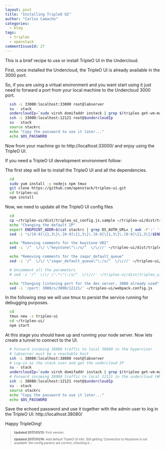 ```yaml
---
layout: post
title: "Installing TripleO UI"
author: "Carlos Camacho"
categories:
  - blog
tags:
  - tripleo
  - openstack
commentIssueId: 27
---
```


This is a brief recipe to use or install TripleO UI
in the Undercloud.

First, once installed the Undercloud, the TripleO UI
is already available in the 3000 port.

So, if you are using a virtual environment and
you want start using it just need to forward a port
from your local machine to the Undercloud 3000 port.

```bash
  ssh -L 33000:localhost:33000 root@labserver
  su - stack
  undercloudIp=`sudo virsh domifaddr instack | grep $(tripleo get-vm-mac instack) | awk '{print $4}' | sed 's/\/.*$//'`
  ssh -L 33000:localhost:12121 root@$undercloudIp
  su - stack
  source stackrc
  echo "Copy the password to use it later..."
  echo $OS_PASSWORD
```

Now from your machine go to http://localhost:33000/ and enjoy
using the TripleO UI.

If you need a TripleO UI development environment follow:

The first step will be to install the TripleO UI and
all the dependencies.

```bash
  cd
  sudo yum install -y nodejs npm tmux
  git clone https://github.com/openstack/tripleo-ui.git
  cd tripleo-ui
  npm install
```

Now, we need to update all the TripleO UI config files

```bash
  cd
  cp ~/tripleo-ui/dist/tripleo_ui_config.js.sample ~/tripleo-ui/dist/tripleo_ui_config.js
  echo "Changing the default IP"
  export ENDPOINT_ADDR=$(cat stackrc | grep OS_AUTH_URL= | awk -F':' '{print $2}'| tr -d /)
  sed -i "s/[0-9]\{1,3\}\.[0-9]\{1,3\}\.[0-9]\{1,3\}\.[0-9]\{1,3\}/$ENDPOINT_ADDR/g" ~/tripleo-ui/dist/tripleo_ui_config.js

  echo "Removing comments for the keystone URI"
  sed -i '/^  \/\/ \"keystone\"\:/s/^  \/\///' ~/tripleo-ui/dist/tripleo_ui_config.js

  echo "Removing comments for the zaqar_default_queue"
  sed -i '/^  \/\/ \"zaqar_default_queue\"\:/s/^  \/\///' ~/tripleo-ui/dist/tripleo_ui_config.js

  # Uncomment all the parameters
  # sed -i '/^  \/\/ \".*\"\:/s/^  \/\///' ~/tripleo-ui/dist/tripleo_ui_config.js

  echo "Changing listening port for the dev server, 3000 already used"
  sed -i '/port: 3000/s/3000/12121/' ~/tripleo-ui/webpack.config.js
```

In the following step we will use tmux to persist the service running
for debugging purposes.

```bash
  cd
  tmux new -s tripleo-ui
  cd ~/tripleo-ui/
  npm start
```

At this stage you should have up and running your node server.
Now lets create a tunnel to connect to the UI.

```bash
  # Forward incoming 38080 traffic to local 38080 in the hypervisor
  # labserver must be a reachable host
  ssh -L 38080:localhost:38080 root@labserver
  # Log-in as the stack user and get the undercloud IP
  su - stack
  undercloudIp=`sudo virsh domifaddr instack | grep $(tripleo get-vm-mac instack) | awk '{print $4}' | sed 's/\/.*$//'`
  # Forward incoming 38080 traffic to local 12121 in the undercloud (Where we have the TripleO UI running)
  ssh -L 38080:localhost:12121 root@$undercloudIp
  su - stack
  source stackrc
  echo "Copy the password to use it later..."
  echo $OS_PASSWORD
```

Save the echoed password and use it together with the admin user to log in the TripleO UI:  http://localhost:38080/

Happy TripleOing!

<div style="font-size:10px">
  <blockquote>
    <p><strong>Updated 2017/01/13:</strong> First version.</p>
    <p><strong>Updated 2017/01/14:</strong> Add default TripleO UI info. Still getting 'Connection to Keystone is not available'
    the config params are correct, checking it...</p>
  </blockquote>
</div>
